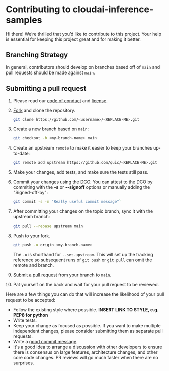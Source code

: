 # Contributing to cloudai-inference-samples

Hi there!
We’re thrilled that you’d like to contribute to this project.
Your help is essential for keeping this project great and for making it better.

## Branching Strategy

In general, contributors should develop on branches based off of `main` and pull requests should be made against `main`.

## Submitting a pull request

1. Please read our [code of conduct](CODE-OF-CONDUCT.md) and [license](LICENSE.txt).
1. [Fork](https://github.com/qualcomm/cloudai-inference-samples/fork) and clone the repository.
    
    ```bash
    git clone https://github.com/<username>/<REPLACE-ME>.git
    ``` 

1. Create a new branch based on `main`:

    ```bash 
    git checkout -b <my-branch-name> main
    ```

1. Create an upstream `remote` to make it easier to keep your branches up-to-date:

    ```bash
    git remote add upstream https://github.com/quic/<REPLACE-ME>.git
    ```

1. Make your changes, add tests, and make sure the tests still pass.
1. Commit your changes using the [DCO](https://developercertificate.org/). You can attest to the DCO by commiting with the **-s** or **--signoff** options or manually adding the "Signed-off-by":
    
    ```bash
    git commit -s -m "Really useful commit message"`
    ```

1. After committing your changes on the topic branch, sync it with the upstream branch:

    ```bash
    git pull --rebase upstream main
    ```

1. Push to your fork.

    ```bash
    git push -u origin <my-branch-name>
    ```

    The `-u` is shorthand for `--set-upstream`. This will set up the tracking reference so subsequent runs of `git push` or `git pull` can omit the remote and branch.

1. [Submit a pull request](https://github.com/qualcomm/cloudai-inference-samples/pulls) from your branch to `main`.
1. Pat yourself on the back and wait for your pull request to be reviewed.

Here are a few things you can do that will increase the likelihood of your pull request to be accepted:

- Follow the existing style where possible. **INSERT LINK TO STYLE, e.g. PEP8 for python**
- Write tests.
- Keep your change as focused as possible.
  If you want to make multiple independent changes, please consider submitting them as separate pull requests.
- Write a [good commit message](https://tbaggery.com/2008/04/19/a-note-about-git-commit-messages.html).
- It's a good idea to arrange a discussion with other developers to ensure there is consensus on large features, architecture changes, and other core code changes. PR reviews will go much faster when there are no surprises.
